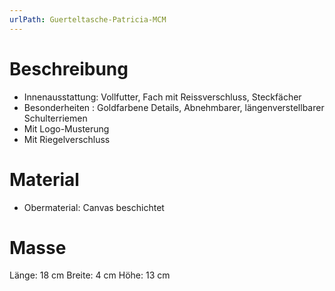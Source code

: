 ```yaml
---
urlPath: Guerteltasche-Patricia-MCM
---
```

# Beschreibung
- Innenausstattung: Vollfutter, Fach mit Reissverschluss, Steckfächer
- Besonderheiten : Goldfarbene Details, Abnehmbarer, längenverstellbarer Schulterriemen
- Mit Logo-Musterung
- Mit Riegelverschluss

# Material
- Obermaterial: Canvas beschichtet

# Masse
Länge: 18 cm
Breite: 4 cm
Höhe: 13 cm
